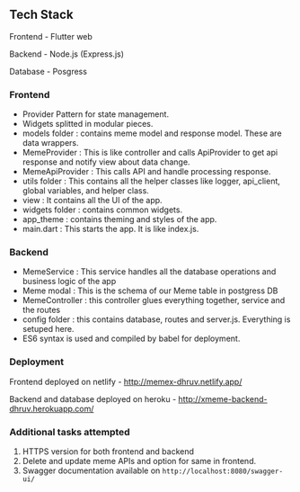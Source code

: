 ## Tech Stack
Frontend - Flutter web

Backend - Node.js (Express.js)

Database - Posgress

### Frontend
- Provider Pattern for state management.
- Widgets splitted in modular pieces.
- models folder : contains meme model and response model. These are data wrappers.
- MemeProvider : This is like controller and calls ApiProvider to get api response and notify view about data change.
- MemeApiProvider : This calls API and handle processing response.
- utils folder : This contains all the helper classes like logger, api_client, global variables, and helper class.
- view : It contains all the UI of the app.
- widgets folder : contains common widgets.
- app_theme : contains theming and styles of the app.
- main.dart : This starts the app. It is like index.js.

### Backend
- MemeService : This service handles all the database operations and business logic of the app
- Meme modal : This is the schema of our Meme table in postgress DB
- MemeController : this controller glues everything together, service and the routes
- config folder : this contains database, routes and server.js. Everything is setuped here.
- ES6 syntax is used and compiled by babel for deployment.

### Deployment
Frontend deployed on netlify - http://memex-dhruv.netlify.app/

Backend and database deployed on heroku - http://xmeme-backend-dhruv.herokuapp.com/

### Additional tasks attempted
1. HTTPS version for both frontend and backend
2. Delete and update meme APIs and option for same in frontend.
3. Swagger documentation available on `http://localhost:8080/swagger-ui/`

